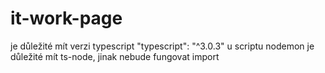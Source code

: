 # it-work-page
je důležité mít verzi typescript "typescript": "^3.0.3"
u scriptu nodemon je důležité mít ts-node, jinak nebude fungovat import
